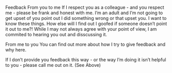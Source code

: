 Feedback
From you to me
If I respect you as a colleague - and you respect me - please be frank and honest with me. I’m an adult and I’m not going to get upset of you point out I did something wrong or that upset you. I want to know these things. How else will I find out I goofed if someone doesn’t point it out to me?! While I may not always agree with your point of view, I am commited to hearing you out and disscussing it.

From me to you
You can find out more about how I try to give feedback and why here.

If I don’t provide you feedback this way - or the way I’m doing it isn’t helpful to you - please call me out on it. (See Above)
